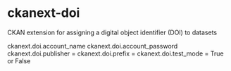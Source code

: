 ckanext-doi
===========

CKAN extension for assigning a digital object identifier (DOI) to datasets

ckanext.doi.account_name 
ckanext.doi.account_password
ckanext.doi.publisher = 
ckanext.doi.prefix = 
ckanext.doi.test_mode = True or False

